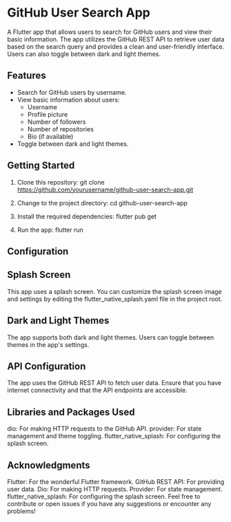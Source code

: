 # GitHub User Search App

A Flutter app that allows users to search for GitHub users and view their basic information. The app utilizes the GitHub REST API to retrieve user data based on the search query and provides a clean and user-friendly interface. Users can also toggle between dark and light themes.

## Features

- Search for GitHub users by username.
- View basic information about users:
  - Username
  - Profile picture
  - Number of followers
  - Number of repositories
  - Bio (if available)
- Toggle between dark and light themes.


## Getting Started

1. Clone this repository:
git clone https://github.com/yourusername/github-user-search-app.git

2. Change to the project directory:
cd github-user-search-app

3. Install the required dependencies:
flutter pub get

4. Run the app:
flutter run

## Configuration
## Splash Screen
This app uses a splash screen. You can customize the splash screen image and settings by editing the flutter_native_splash.yaml file in the project root.

## Dark and Light Themes
The app supports both dark and light themes. Users can toggle between themes in the app's settings.

## API Configuration
The app uses the GitHub REST API to fetch user data. Ensure that you have internet connectivity and that the API endpoints are accessible.

## Libraries and Packages Used
dio: For making HTTP requests to the GitHub API.
provider: For state management and theme toggling.
flutter_native_splash: For configuring the splash screen.


## Acknowledgments
Flutter: For the wonderful Flutter framework.
GitHub REST API: For providing user data.
Dio: For making HTTP requests.
Provider: For state management.
flutter_native_splash: For configuring the splash screen.
Feel free to contribute or open issues if you have any suggestions or encounter any problems!



